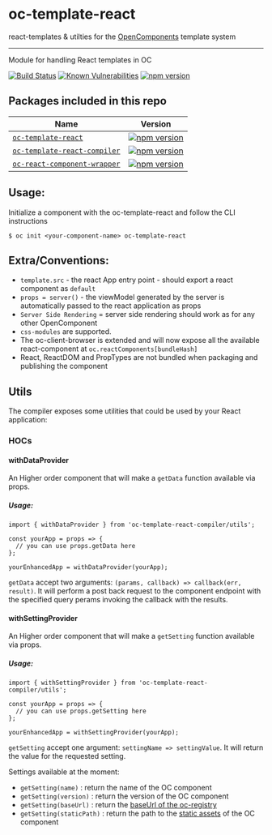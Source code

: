 oc-template-react
=================

react-templates & utilties for the [OpenComponents](https://github.com/opentable/oc) template system

***

Module for handling React templates in OC

[![Build Status](https://secure.travis-ci.org/opencomponents/oc-template-react.png?branch=master)](http://travis-ci.org/opencomponents/oc-template-react)
[![Known Vulnerabilities](https://snyk.io/test/github/opencomponents/oc-template-react/badge.svg)](https://snyk.io/test/github/opencomponents/oc-template-react)
[![npm version](https://badge.fury.io/js/oc-template-react.svg)](http://badge.fury.io/js/oc-template-react)

## Packages included in this repo

| Name | Version |
|--------|-------|
| [`oc-template-react`](/packages/oc-template-react) | [![npm version](https://badge.fury.io/js/oc-template-react.svg)](http://badge.fury.io/js/oc-template-react) |
| [`oc-template-react-compiler`](/packages/oc-template-react-compiler) | [![npm version](https://badge.fury.io/js/oc-template-react-compiler.svg)](http://badge.fury.io/js/oc-template-react-compiler) |
| [`oc-react-component-wrapper`](/packages/oc-react-component-wrapper) | [![npm version](https://badge.fury.io/js/oc-react-component-wrapper.svg)](http://badge.fury.io/js/oc-react-component-wrapper) |


## Usage:

Initialize a component with the oc-template-react and follow the CLI instructions

```
$ oc init <your-component-name> oc-template-react
```

## Extra/Conventions:
- `template.src` - the react App entry point -  should export a react component as `default`
- `props = server()` - the viewModel generated by the server is automatically passed to the react application as props
- `Server Side Rendering` = server side rendering should work as for any other OpenComponent
- `css-modules` are supported.
- The oc-client-browser is extended and will now expose all the available react-component at `oc.reactComponents[bundleHash]`
- React, ReactDOM and PropTypes are not bundled when packaging and publishing the component

## Utils

The compiler exposes some utilities that could be used by your React application:

### HOCs

#### withDataProvider

An Higher order component that will make a `getData` function available via props.

##### Usage:

```
import { withDataProvider } from 'oc-template-react-compiler/utils';

const yourApp = props => {
  // you can use props.getData here
};

yourEnhancedApp = withDataProvider(yourApp);
```

`getData` accept two arguments: `(params, callback) => callback(err, result)`. It will perform a post back request to the component endpoint with the specified query perams invoking the callback with the results.

#### withSettingProvider

An Higher order component that will make a `getSetting` function available via props.

##### Usage:

```
import { withSettingProvider } from 'oc-template-react-compiler/utils';

const yourApp = props => {
  // you can use props.getSetting here
};

yourEnhancedApp = withSettingProvider(yourApp);
```

`getSetting` accept one argument: `settingName => settingValue`. It will return the value for the requested setting.

Settings available at the moment:
- `getSetting(name)` : return the name of the OC component
- `getSetting(version)` : return the version of the OC component
- `getSetting(baseUrl)` : return the [baseUrl of the oc-registry](https://github.com/opentable/oc/wiki/The-server.js#context-properties)
- `getSetting(staticPath)` : return the path to the [static assets](https://github.com/opentable/oc/wiki/The-server.js#add-static-resource-to-the-component) of the OC component
